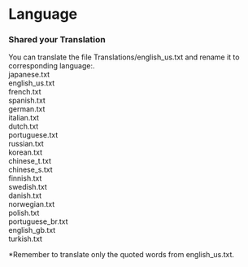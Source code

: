 # Language

### Shared your Translation ###

You can translate the file Translations/english_us.txt and rename it to corresponding language:.<br>
japanese.txt<br>
english_us.txt<br>
french.txt<br>
spanish.txt<br>
german.txt<br>
italian.txt<br>
dutch.txt<br>
portuguese.txt<br>
russian.txt<br>
korean.txt<br>
chinese_t.txt<br>
chinese_s.txt<br>
finnish.txt<br>
swedish.txt<br>
danish.txt<br>
norwegian.txt<br>
polish.txt<br>
portuguese_br.txt<br>
english_gb.txt<br>
turkish.txt<br>


*Remember to translate only the quoted words from english_us.txt.

